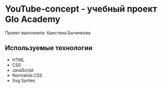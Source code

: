 # YouTube-concept - учебный проект Glo Academy
Проект выполнила: Кристина Быченкова

## Используемые технологии ##
- HTML
- CSS
- JavaScript
- Normalize.CSS
- Svg Sprites
